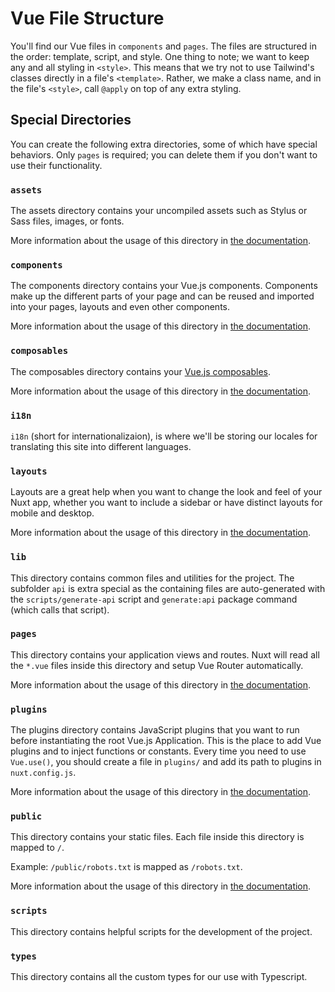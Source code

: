 # Vue File Structure

You'll find our Vue files in `components` and `pages`. The files are structured in the order: template, script, and style. One thing to note; we want to keep any and all styling in `<style>`. This means that we try not to use Tailwind's classes directly in a file's `<template>`. Rather, we make a class name, and in the file's `<style>`, call `@apply` on top of any extra styling.

## Special Directories

You can create the following extra directories, some of which have special behaviors. Only `pages` is required; you can delete them if you don't want to use their functionality.

### `assets`

The assets directory contains your uncompiled assets such as Stylus or Sass files, images, or fonts.

More information about the usage of this directory in [the documentation](https://nuxtjs.org/docs/2.x/directory-structure/assets).

### `components`

The components directory contains your Vue.js components. Components make up the different parts of your page and can be reused and imported into your pages, layouts and even other components.

More information about the usage of this directory in [the documentation](https://nuxtjs.org/docs/2.x/directory-structure/components).

### `composables`

The composables directory contains your [Vue.js composables](https://vuejs.org/guide/reusability/composables.html).

More information about the usage of this directory in [the documentation](https://v3.nuxtjs.org/guide/directory-structure/composables).

### `i18n`

`i18n` (short for internationalizaion), is where we'll be storing our locales for translating this site into different languages.

### `layouts`

Layouts are a great help when you want to change the look and feel of your Nuxt app, whether you want to include a sidebar or have distinct layouts for mobile and desktop.

More information about the usage of this directory in [the documentation](https://nuxtjs.org/docs/2.x/directory-structure/layouts).

### `lib`

This directory contains common files and utilities for the project. The subfolder `api` is extra special as the containing files are auto-generated with the `scripts/generate-api` script and `generate:api` package command (which calls that script).

### `pages`

This directory contains your application views and routes. Nuxt will read all the `*.vue` files inside this directory and setup Vue Router automatically.

More information about the usage of this directory in [the documentation](https://nuxtjs.org/docs/2.x/get-started/routing).

### `plugins`

The plugins directory contains JavaScript plugins that you want to run before instantiating the root Vue.js Application. This is the place to add Vue plugins and to inject functions or constants. Every time you need to use `Vue.use()`, you should create a file in `plugins/` and add its path to plugins in `nuxt.config.js`.

More information about the usage of this directory in [the documentation](https://nuxtjs.org/docs/2.x/directory-structure/plugins).

### `public`

This directory contains your static files. Each file inside this directory is mapped to `/`.

Example: `/public/robots.txt` is mapped as `/robots.txt`.

More information about the usage of this directory in [the documentation](https://nuxtjs.org/docs/2.x/directory-structure/static).

### `scripts`

This directory contains helpful scripts for the development of the project.

### `types`

This directory contains all the custom types for our use with Typescript.

